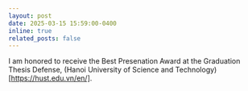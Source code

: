 ```yaml
---
layout: post
date: 2025-03-15 15:59:00-0400
inline: true
related_posts: false
---
```


I am honored to receive the Best Presenation Award at the Graduation Thesis Defense, (Hanoi University of Science and Technology)[https://hust.edu.vn/en/].